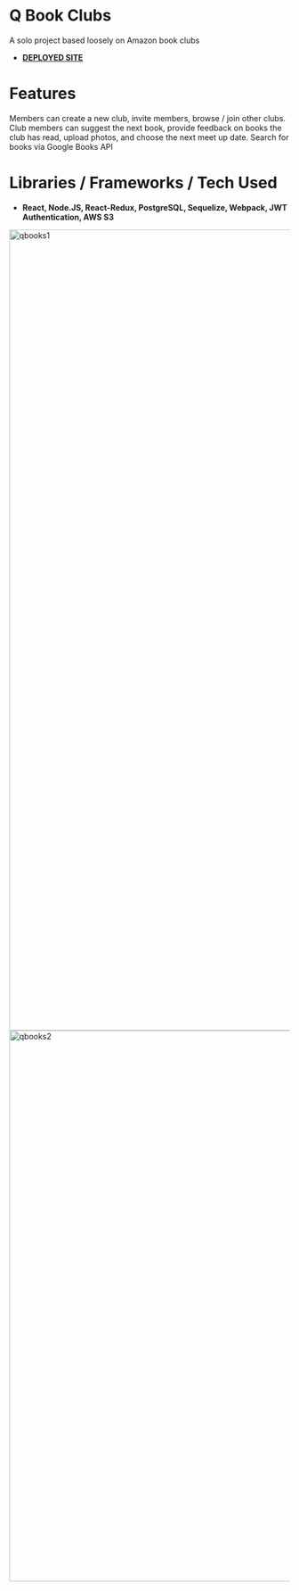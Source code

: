 # **Q Book Clubs** 
A solo project based loosely on Amazon book clubs 
- [**DEPLOYED SITE**](http://q-bookclubs.herokuapp.com)
# **Features**
Members can create a new club, invite members, browse / join other clubs. 
Club members can suggest the next book, 
provide feedback on books the club has read, upload photos, and choose the next meet up date. Search for books via Google Books API
# Libraries / Frameworks / Tech Used
- **React, Node.JS, React-Redux, PostgreSQL, Sequelize, Webpack, JWT Authentication, AWS S3**

<img width="1436" alt="qbooks1" src="https://user-images.githubusercontent.com/53270738/191139007-1ad10509-a624-49d5-94ce-8c05a03999eb.png">

<img width="988" alt="qbooks2" src="https://user-images.githubusercontent.com/53270738/191139119-ed43510f-2b69-4e7d-a1c0-d0a87f4cab4c.png">

